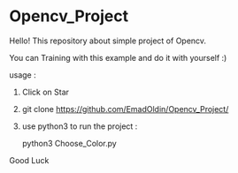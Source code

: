 # Opencv_Project

Hello! 
This repository about simple project of Opencv.

You can Training with this example and do it with yourself :)

usage :
1. Click on Star
2. git clone https://github.com/EmadOldin/Opencv_Project/
3. use python3 to run the project :  

   python3 Choose_Color.py




Good Luck
